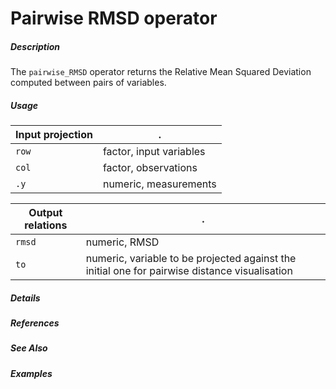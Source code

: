 # Pairwise RMSD operator

##### Description

The `pairwise_RMSD` operator returns the Relative Mean Squared Deviation computed between pairs of variables.

##### Usage

Input projection|.
---|---
`row`        | factor, input variables 
`col`        | factor, observations 
`.y`        | numeric, measurements

Output relations|.
---|---
`rmsd`        | numeric, RMSD
`to`        | numeric, variable to be projected against the initial one for pairwise distance visualisation

##### Details

##### References

##### See Also

##### Examples
